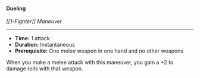 #### Dueling
*[[1-Fighter]] Maneuver*
___
- **Time:** 1 attack
- **Duration:** Instantaneous
- **Prerequisite:** One melee weapon in one hand and no other weapons

When you make a melee attack with this maneuver, you gain a +2 to damage rolls with that weapon.